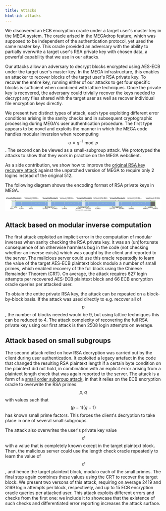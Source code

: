 ```yaml
---
title: Attacks
html-id: attacks
---
```


We discovered an ECB encryption oracle under a target user's master key in the MEGA system. The oracle arised in the MEGAdrop feature, which was supposed to be independent of the authentication protocol, yet used the
same master key. This oracle provided an adversary with the ability to partially overwrite a target user's RSA private key with chosen data, a powerful capability that we use in our attacks.

Our attacks allow an adversary to decrypt blocks encrypted using AES-ECB under the target user's master key. In the MEGA infrastructure, this enables an attacker to recover blocks of the target user's RSA private key. To recover the entire key, running either of our attacks to get four specific blocks is sufficient when combined with lattice techniques. Once the private key is recovered, the adversary could trivially recover the keys needed to decrypt any files shared with the target user as well as recover individual file encryption keys directly.

We present two distinct types of attack, each type exploiting different error conditions arising in the sanity checks and in subsequent cryptographic processing during MEGA's user authentication procedure. The first type appears to be novel and exploits the manner in which the MEGA code handles modular inversion when recomputing $$ u = q^{−1} \bmod p $$. The second can be viewed as a small-subgroup attack. We prototyped the attacks to show that they work in practice on the MEGA webclient.

As a side contribution, we show how to improve the [original RSA key recovery attack](https://mega-awry.io/#rsa-key-recovery) against the unpatched version of MEGA to require only 2 logins instead of the original 512.

The following diagram shows the encoding format of RSA private keys in MEGA.
<picture>
    <source media="(max-width: 1000px)" srcset="img/secret_key_encoding.svg">
    <img id="key-encoding" alt="MEGA's RSA private key encoding" class="img-fluid" style="max-width: 100%" src="img/secret_key_encoding.svg">
</picture>

## Attack based on modular inverse computation

The first attack exploited an implicit error in the computation of modular inverses when sanity checking the RSA private key. It was an (un)fortunate consequence of an otherwise harmless bug in the code (not checking whether an inverse exists) which was caught by the client and reported to the server. The malicious server could use this oracle repeatedly to learn the value of the target AES-ECB plaintext block modulo a number of small primes, which enabled recovery of the full block using the Chinese Remainder Theorem (CRT). On average, the attack requires 627 login attempts per recovered AES-ECB plaintext block and 66 ECB encryption oracle queries per attacked user.

To obtain the entire private RSA key, the attack can be repeated on a block-by-block basis. If the attack was used directly to e.g. recover all of $$ p $$, the number of blocks needed would be 9, but using lattice techniques this can be reduced to 4. The attack complexity of recovering the full RSA private key using our first attack is then 2508 login attempts on average.

## Attack based on small subgroups

The second attack relied on how RSA decryption was carried out by the client during user authentication. It exploited a legacy artefact in the code that changed the resulting RSA plaintext length if a certain byte condition on the plaintext did not hold, in combination with an explicit error arising from a plaintext length check that was again reported to the server. The attack is a form of a [small order subgroup attack](https://doi.org/10.1007/BFb005224), in that it relies on the ECB encryption oracle to overwrite the RSA primes $$ p, q $$ with values such that $$ (p − 1)(q − 1) $$ has known small prime factors. This forces the client's decryption to take place in one of several small subgroups. 

The attack also overwrites the user's private key value $$ d $$ with a value that is completely
known except in the target plaintext block. Then, the malicious server could use the length check oracle
repeatedly to learn the value of $$ d $$, and hence the target plaintext block, modulo each of the small
primes. The final step again combines these values using the CRT to recover the target block.
We present two versons of this attack, requiring on average 2419 and 3169 login attempts per block, respectively, and up to 15 ECB encryption oracle queries per attacked user. This attack exploits different errors and checks from
the first one: we include it to showcase that the existence of such checks and differentiated error
reporting increases the attack surface.

